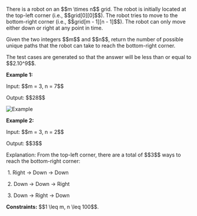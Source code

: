 <body>
<p>There is a robot on an $$m \times n$$ grid. The robot is initially located at the top-left corner (i.e., $$grid[0][0]$$). The robot tries to move to the bottom-right corner (i.e., $$grid[m - 1][n - 1]$$). The robot can only move either down or right at any point in time.</p>
<p>Given the two integers $$m$$ and $$n$$, return the number of possible unique paths that the robot can take to reach the bottom-right corner.</p>
<p>The test cases are generated so that the answer will be less than or equal to $$2.10^9$$.</p>
<p><b>Example 1:</b></p>
<p>Input: $$m = 3, n = 7$$</p>
<p>Output: $$28$$</p>
<img src="C:\Users\QA\OneDrive - Hanoi University of Science and Technology\Pictures\Screenshot 2024-09-24 233508.png" alt="Example" />
<p><b>Example 2:</b></p>
<p>Input: $$m = 3, n = 2$$</p>
<p>Output: $$3$$</p>
<p>Explanation: From the top-left corner, there are a total of $$3$$ ways to reach the bottom-right corner:</p>
<p>&nbsp;1. Right -> Down -> Down</p>
<p>&nbsp;2. Down -> Down -> Right</p>
<p>&nbsp;3. Down -> Right -> Down</p>
<p><b>Constraints:</b> $$1 \leq m, n \leq 100$$.</p>
</body>
